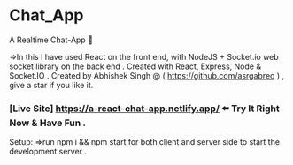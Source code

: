 # Chat_App

A Realtime Chat-App 💬

=>In this I have used React on the front end, with NodeJS + Socket.io web socket library on the back end .
Created with React, Express, Node & Socket.IO .
Created by Abhishek Singh @ ( https://github.com/asrgabreo ) , give a star if you like it.

### [Live Site] https://a-react-chat-app.netlify.app/ ⬅️ Try It Right Now & Have Fun .

Setup:
=>run npm i && npm start for both client and server side to start the development server .
